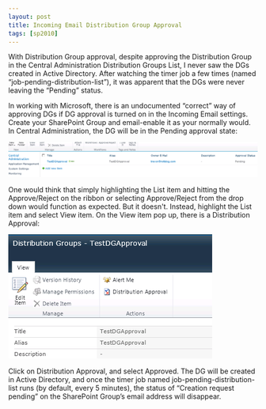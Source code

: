 ```yaml
---
layout: post
title: Incoming Email Distribution Group Approval
tags: [sp2010]
---
```


With Distribution Group approval, despite approving the Distribution Group in the Central Administration Distribution Groups List, I never saw the DGs created in Active Directory.  After watching the timer job a few times (named “job-pending-distribution-list”), it was apparent that the DGs were never leaving the “Pending” status.

In working with Microsoft, there is an undocumented “correct” way of approving DGs if DG approval is turned on in the Incoming Email settings.  Create your SharePoint Group and email-enable it as your normally would.  In Central Administration, the DG will be in the Pending approval state:

![image3](/assets/images/2012/11/image3.png)

One would think that simply highlighting the List item and hitting the Approve/Reject on the ribbon or selecting Approve/Reject from the drop down would function as expected.  But it doesn't.   Instead, highlight the List item and select View item.  On the View item pop up, there is a Distribution Approval:

![image7](/assets/images/2012/11/image7.png)

Click on Distribution Approval, and select Approved.  The DG will be created in Active Directory, and once the timer job named job-pending-distribution-list runs (by default, every 5 minutes), the status of “Creation request pending” on the SharePoint Group’s email address will disappear.